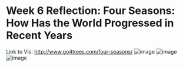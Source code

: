 # Week 6 Reflection: Four Seasons: How Has the World Progressed in Recent Years

Link to Vis: http://www.go4trees.com/four-seasons/
![image](https://github.com/BradyA25/reflections/assets/156399490/0725c0c9-3fe8-42de-8904-5d407b6f4b1c)
![image](https://github.com/BradyA25/reflections/assets/156399490/7dc0e57b-f4e0-47a6-89e4-5bc6ea8ba932)
![image](https://github.com/BradyA25/reflections/assets/156399490/b4e76f59-b403-492d-96cb-6ae81691e4da)

